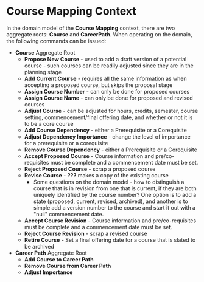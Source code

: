 # Course Mapping Context

In the domain model of the **Course Mapping** context, there are two aggregate roots: **Course** and **CareerPath**. When operating on the domain, the following commands can be issued:

- **Course** Aggregate Root
  - **Propose New Course** - used to add a draft version of a potential course - such courses can be readily adjusted since they are in the planning stage
  - **Add Current Course** - requires all the same information as when accepting a proposed course, but skips the proposal stage
  - **Assign Course Number** - can only be done for proposed courses
  - **Assign Course Name** - can only be done for proposed and revised courses
  - **Adjust Course** - can be adjusted for hours, credits, semester, course setting, commencement/final offering date, and whether or not it is to be a core course
  - **Add Course Dependency** - either a Prerequisite or a Corequisite
  - **Adjust Dependency Importance** - change the level of importance for a prerequisite or a corequisite
  - **Remove Course Dependency** - either a Prerequisite or a Corequisite
  - **Accept Proposed Course** - Course information and pre/co-requisites must be complete and a commencement date must be set.
  - **Reject Proposed Course** - scrap a proposed course
  - **Revise Course** - **???** makes a copy of the existing course
    - Some questions on the domain model - how to distinguish a course that is in revision from one that is current, if they are both uniquely identified by the course number? One option is to add a state (proposed, current, revised, archived), and another is to simple add a version number to the course and start it out with a "null" commencement date.
  - **Accept Course Revision** - Course information and pre/co-requisites must be complete and a commencement date must be set.
  - **Reject Course Revision** - scrap a revised course
  - **Retire Course** - Set a final offering date for a course that is slated to be archived
- **Career Path** Aggregate Root
  - **Add Course to Career Path**
  - **Remove Course from Career Path**
  - **Adjust Importance**
